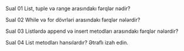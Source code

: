 Sual 01
List, tuple və range arasındakı fərqlər nədir?

Sual 02
While və for dövrləri arasındakı fərqlər nələrdir?

Sual 03
Listlərdə append və insert metodları arasındakı fərqlər nələrdir?

Sual 04
List metodları hansılardır? Ətraflı izah edin.
